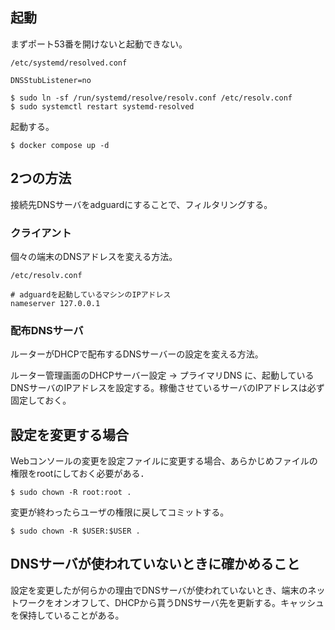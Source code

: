 ## 起動

まずポート53番を開けないと起動できない。

`/etc/systemd/resolved.conf`
```
DNSStubListener=no
```

```shell
$ sudo ln -sf /run/systemd/resolve/resolv.conf /etc/resolv.conf
$ sudo systemctl restart systemd-resolved
```

起動する。

```shell
$ docker compose up -d
```

## 2つの方法

接続先DNSサーバをadguardにすることで、フィルタリングする。

### クライアント

個々の端末のDNSアドレスを変える方法。

`/etc/resolv.conf`
```
# adguardを起動しているマシンのIPアドレス
nameserver 127.0.0.1
```

### 配布DNSサーバ

ルーターがDHCPで配布するDNSサーバーの設定を変える方法。

ルーター管理画面のDHCPサーバー設定 → プライマリDNS に、起動しているDNSサーバのIPアドレスを設定する。稼働させているサーバのIPアドレスは必ず固定しておく。

## 設定を変更する場合

Webコンソールの変更を設定ファイルに変更する場合、あらかじめファイルの権限をrootにしておく必要がある．

```shell
$ sudo chown -R root:root .
```

変更が終わったらユーザの権限に戻してコミットする。

```shell
$ sudo chown -R $USER:$USER .
```

## DNSサーバが使われていないときに確かめること

設定を変更したが何らかの理由でDNSサーバが使われていないとき、端末のネットワークをオンオフして、DHCPから貰うDNSサーバ先を更新する。キャッシュを保持していることがある。
